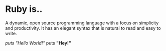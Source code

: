 # Ruby is..

A dynamic, open source programming language with a focus on simplicity and productivity. It has an elegant syntax that is natural to read and easy to write.

*puts "Hello World!"*
puts **"Hey!"**